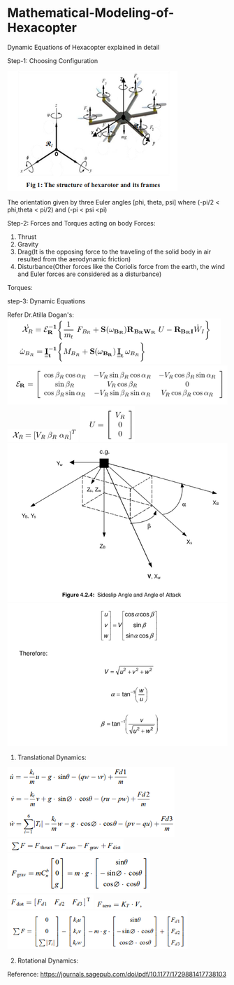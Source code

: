 # Mathematical-Modeling-of-Hexacopter
Dynamic Equations of Hexacopter explained in detail

Step-1: Choosing Configuration

![](Images/hex_config.png)

The orientation given by three Euler angles [phi, theta, psi] where (-pi/2 < phi,theta < pi/2) and (-pi < psi <pi)

Step-2: Forces and Torques acting on body
Forces:
1) Thrust
2) Gravity
3) Drag(It is the opposing force to the traveling of the solid body in air resulted from the aerodynamic friction)
4) Disturbance(Other forces like the Coriolis force from the earth, the wind and Euler forces are considered as a disturbance)

Torques:



step-3: Dynamic Equations


Refer Dr.Atilla Dogan's: ![](Images/TDandRD.png)
![](Images/Epsilon.png)
![](Images/Khai.png)
![](Images/U.png)
![](Images/sideslip.png)
![](Images/windtobody.png)


1) Translational Dynamics:

![](Images/TD.png)
![](Images/Force.png)
![](Images/Force1.png)
![](Images/Force2.png)
![](Images/Force4.png)
![](Images/Force6.png)

2) Rotational Dynamics:


Reference: https://journals.sagepub.com/doi/pdf/10.1177/1729881417738103
